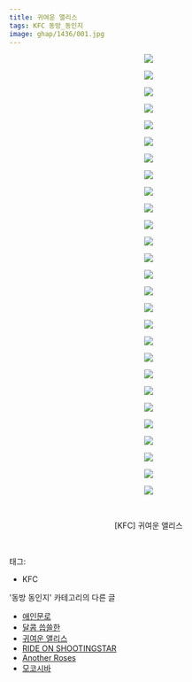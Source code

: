 ```yaml
---
title: 귀여운 앨리스
tags: KFC 동방_동인지
image: ghap/1436/001.jpg
---
```

<div class="article">
<p style="text-align: center; clear: none; float: none;"><img src="{{ site.nasurl }}/ghap/1436/001.jpg"/></p>
<p style="text-align: center; clear: none; float: none;"><img src="{{ site.nasurl }}/ghap/1436/002.jpg"/></p>
<p style="text-align: center; clear: none; float: none;"><img src="{{ site.nasurl }}/ghap/1436/003.jpg"/></p>
<p style="text-align: center; clear: none; float: none;"><img src="{{ site.nasurl }}/ghap/1436/004.jpg"/></p>
<p style="text-align: center; clear: none; float: none;"><img src="{{ site.nasurl }}/ghap/1436/005.jpg"/></p>
<p style="text-align: center; clear: none; float: none;"><img src="{{ site.nasurl }}/ghap/1436/006.jpg"/></p>
<p style="text-align: center; clear: none; float: none;"><img src="{{ site.nasurl }}/ghap/1436/007.jpg"/></p>
<p style="text-align: center; clear: none; float: none;"><img src="{{ site.nasurl }}/ghap/1436/008.jpg"/></p>
<p style="text-align: center; clear: none; float: none;"><img src="{{ site.nasurl }}/ghap/1436/009.jpg"/></p>
<p style="text-align: center; clear: none; float: none;"><img src="{{ site.nasurl }}/ghap/1436/010.jpg"/></p>
<p style="text-align: center; clear: none; float: none;"><img src="{{ site.nasurl }}/ghap/1436/011.jpg"/></p>
<p style="text-align: center; clear: none; float: none;"><img src="{{ site.nasurl }}/ghap/1436/012.jpg"/></p>
<p style="text-align: center; clear: none; float: none;"><img src="{{ site.nasurl }}/ghap/1436/013.jpg"/></p>
<p style="text-align: center; clear: none; float: none;"><img src="{{ site.nasurl }}/ghap/1436/014.jpg"/></p>
<p style="text-align: center; clear: none; float: none;"><img src="{{ site.nasurl }}/ghap/1436/015.jpg"/></p>
<p style="text-align: center; clear: none; float: none;"><img src="{{ site.nasurl }}/ghap/1436/016.jpg"/></p>
<p style="text-align: center; clear: none; float: none;"><img src="{{ site.nasurl }}/ghap/1436/017.jpg"/></p>
<p style="text-align: center; clear: none; float: none;"><img src="{{ site.nasurl }}/ghap/1436/018.jpg"/></p>
<p style="text-align: center; clear: none; float: none;"><img src="{{ site.nasurl }}/ghap/1436/019.jpg"/></p>
<p style="text-align: center; clear: none; float: none;"><img src="{{ site.nasurl }}/ghap/1436/020.jpg"/></p>
<p style="text-align: center; clear: none; float: none;"><img src="{{ site.nasurl }}/ghap/1436/021.jpg"/></p>
<p style="text-align: center; clear: none; float: none;"><img src="{{ site.nasurl }}/ghap/1436/022.jpg"/></p>
<p style="text-align: center; clear: none; float: none;"><img src="{{ site.nasurl }}/ghap/1436/023.jpg"/></p>
<p style="text-align: center; clear: none; float: none;"><img src="{{ site.nasurl }}/ghap/1436/024.jpg"/></p>
<p style="text-align: center; clear: none; float: none;"><img src="{{ site.nasurl }}/ghap/1436/025.jpg"/></p>
<p style="text-align: center; clear: none; float: none;"><img src="{{ site.nasurl }}/ghap/1436/026.jpg"/></p>
<p style="text-align: center; clear: none; float: none;"><img src="{{ site.nasurl }}/ghap/1436/027.jpg"/></p>
<p style="text-align: center; clear: none; float: none;"><br/></p>
<p style="text-align: center; clear: none; float: none;">[KFC] 귀여운 앨리스</p>
<p><br/></p>
</div><div class="tagTrail">
<p>태그: </p>
<ul>
<li>KFC</li>
</ul>
</div><div class="another">
<p>'동방 동인지' 카테고리의 다른 글</p>
<ul>
<li><a href="/2016-08-09-ghap_1438">애인문로</a></li>
<li><a href="/2016-08-09-ghap_1437">달콤 씁쓸한</a></li>
<li><a href="/2016-08-08-ghap_1436">귀여운 앨리스</a></li>
<li><a href="/2016-08-08-ghap_1435">RIDE ON SHOOTINGSTAR</a></li>
<li><a href="/2016-08-08-ghap_1433">Another Roses</a></li>
<li><a href="/2016-08-08-ghap_1432">모코시바</a></li>
</ul>
</div><div class="cb_module cb_fluid">
<div class="cb_wrt cb_profile">
</div><!-- commentList close -->
</div>